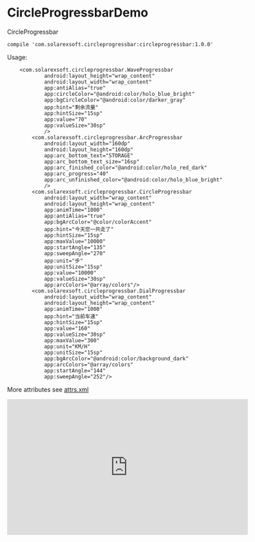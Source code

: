 # CircleProgressbarDemo
CircleProgressbar

``compile 'com.solarexsoft.circleprogressbar:circleprogressbar:1.0.0'``

Usage:

```
    <com.solarexsoft.circleprogressbar.WaveProgressbar
            android:layout_height="wrap_content"
            android:layout_width="wrap_content"
            app:antiAlias="true"
            app:circleColor="@android:color/holo_blue_bright"
            app:bgCircleColor="@android:color/darker_gray"
            app:hint="剩余流量"
            app:hintSize="15sp"
            app:value="70"
            app:valueSize="30sp"
            />
        <com.solarexsoft.circleprogressbar.ArcProgressbar
            android:layout_width="160dp"
            android:layout_height="160dp"
            app:arc_bottom_text="STORAGE"
            app:arc_bottom_text_size="16sp"
            app:arc_finished_color="@android:color/holo_red_dark"
            app:arc_progress="40"
            app:arc_unfinished_color="@android:color/holo_blue_bright"
            />
        <com.solarexsoft.circleprogressbar.CircleProgressbar
            android:layout_width="wrap_content"
            android:layout_height="wrap_content"
            app:animTime="1000"
            app:antiAlias="true"
            app:bgArcColor="@color/colorAccent"
            app:hint="今天您一共走了"
            app:hintSize="15sp"
            app:maxValue="10000"
            app:startAngle="135"
            app:sweepAngle="270"
            app:unit="步"
            app:unitSize="15sp"
            app:value="10000"
            app:valueSize="30sp"
            app:arcColors="@array/colors"/>
        <com.solarexsoft.circleprogressbar.DialProgressbar
            android:layout_width="wrap_content"
            android:layout_height="wrap_content"
            app:animTime="1000"
            app:hint="当前车速"
            app:hintSize="15sp"
            app:value="160"
            app:valueSize="30sp"
            app:maxValue="300"
            app:unit="KM/H"
            app:unitSize="15sp"
            app:bgArcColor="@android:color/background_dark"
            app:arcColors="@array/colors"
            app:startAngle="144"
            app:sweepAngle="252"/>
```

More attributes see [attrs.xml](https://github.com/flyfire/CircleProgressbarDemo/blob/master/circleprogressbar/src/main/res/values/attrs.xml)

<iframe width="560" height="315" src="https://www.youtube.com/embed/PJH8Fy2ppiA" frameborder="0" allowfullscreen></iframe>